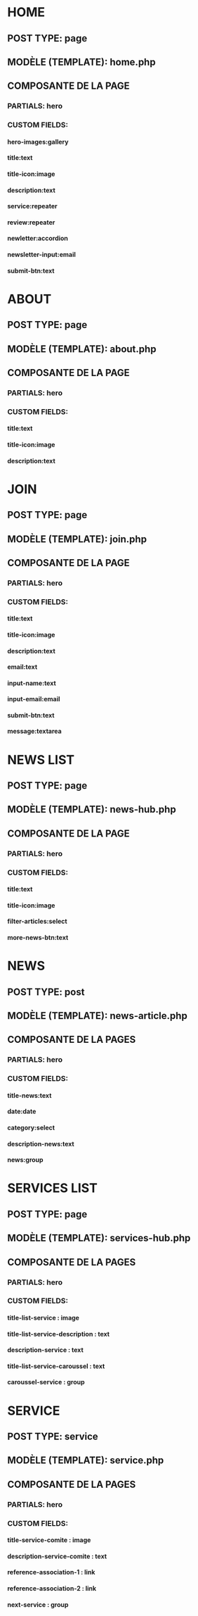 # HOME
## POST TYPE: page
## MODÈLE (TEMPLATE): home.php
## COMPOSANTE DE LA PAGE
### PARTIALS: hero
### CUSTOM FIELDS:
#### hero-images:gallery
#### title:text
#### title-icon:image
#### description:text
#### service:repeater
#### review:repeater
#### newletter:accordion
#### newsletter-input:email
#### submit-btn:text

# ABOUT
## POST TYPE: page
## MODÈLE (TEMPLATE): about.php
## COMPOSANTE DE LA PAGE
### PARTIALS: hero
### CUSTOM FIELDS: 
#### title:text
#### title-icon:image
#### description:text

# JOIN
## POST TYPE: page
## MODÈLE (TEMPLATE): join.php
## COMPOSANTE DE LA PAGE
### PARTIALS: hero
### CUSTOM FIELDS: 
#### title:text
#### title-icon:image
#### description:text
#### email:text
#### input-name:text
#### input-email:email
#### submit-btn:text
#### message:textarea

# NEWS LIST
## POST TYPE: page
## MODÈLE (TEMPLATE): news-hub.php
## COMPOSANTE DE LA PAGE
### PARTIALS: hero
### CUSTOM FIELDS: 
#### title:text
#### title-icon:image
#### filter-articles:select
#### more-news-btn:text

# NEWS
## POST TYPE: post
## MODÈLE (TEMPLATE): news-article.php
## COMPOSANTE DE LA PAGES
### PARTIALS: hero
### CUSTOM FIELDS: 
#### title-news:text
#### date:date
#### category:select
#### description-news:text
#### news:group


# SERVICES LIST
## POST TYPE: page
## MODÈLE (TEMPLATE): services-hub.php
## COMPOSANTE DE LA PAGES
### PARTIALS: hero
### CUSTOM FIELDS:
#### title-list-service : image
#### title-list-service-description : text
#### description-service : text
#### title-list-service-caroussel : text
#### caroussel-service : group

# SERVICE
## POST TYPE: service
## MODÈLE (TEMPLATE): service.php
## COMPOSANTE DE LA PAGES
### PARTIALS: hero
### CUSTOM FIELDS:
#### title-service-comite : image
#### description-service-comite : text
#### reference-association-1 : link
#### reference-association-2 : link
#### next-service : group
